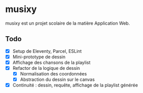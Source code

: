 # musixy

musixy est un projet scolaire de la matière Application Web.

## Todo

- [x] Setup de Eleventy, Parcel, ESLint
- [x] Mini-prototype de dessin
- [x] Affichage des chansons de la playlist
- [x] Refactor de la logique de dessin
  - [x] Normalisation des coordonnées
  - [x] Abstraction du dessin sur le canvas
- [x] Continuité : dessin, requête, affichage de la playlist générée
